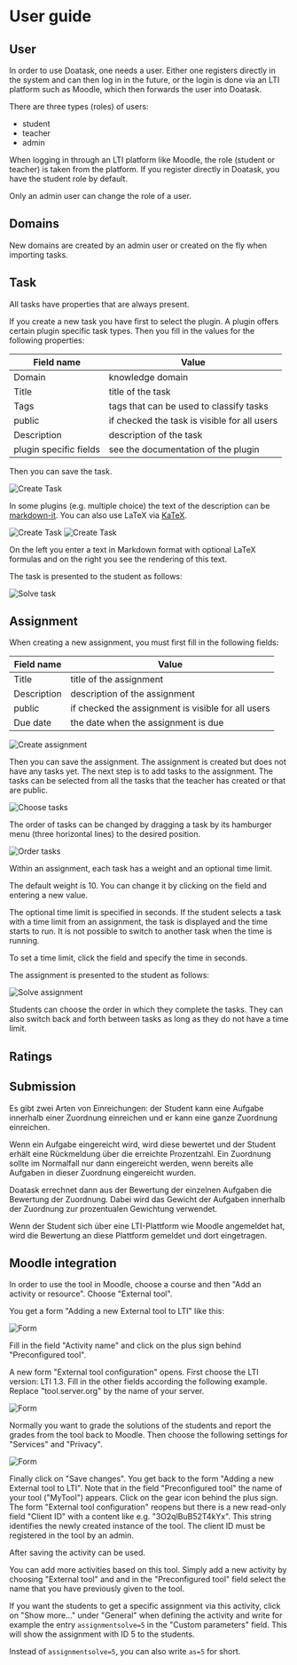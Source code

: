 # User guide

## User

In order to use Doatask, one needs a user. Either one registers directly in the
system and can then log in in the future, or the login is done via an LTI
platform such as Moodle, which then forwards the user into Doatask.

There are three types (roles) of users:

* student
* teacher
* admin

When logging in through an LTI platform like Moodle, the role (student or
teacher) is taken from the platform. If you register directly in Doatask, you
have the student role by default.

Only an admin user can change the role of a user.

## Domains

New domains are created by an admin user or created on the fly when importing tasks.

## Task

All tasks have properties that are always present.

If you create a new task you have first to select the plugin. A plugin offers
certain plugin specific task types. Then you fill in the values for the
following properties:

|Field name|Value|
|----------|-----|
|Domain|knowledge domain|
|Title|title of the task|
|Tags|tags that can be used to classify tasks|
|public|if checked the task is visible for all users|
|Description|description of the task|
|plugin specific fields|see the documentation of the plugin|

Then you can save the task.

![Create Task](./images/task-create.png)

In some plugins (e.g. multiple choice) the text of the description can be
[markdown-it](https://markdown-it.github.io/). You can also use LaTeX via
[KaTeX](https://katex.org/).

![Create Task](./images/task-create-md1.png)
![Create Task](./images/task-create-md2.png)

On the left you enter a text in Markdown format with optional LaTeX formulas and on the right you see the rendering of this text.

The task is presented to the student as follows:

![Solve task](./images/task-solve-mc.png)

## Assignment


When creating a new assignment, you must first fill in the following fields:

|Field name|Value|
|----------|-----|
|Title|title of the assignment|
|Description|description of the assignment|
|public|if checked the assignment is visible for all users|
|Due date|the date when the assignment is due|

![Create assignment](./images/assignment-create.png)

Then you can save the assignment. The assignment is created but does not have
any tasks yet. The next step is to add tasks to the assignment. The tasks can be
selected from all the tasks that the teacher has created or that are public.

![Choose tasks](./images/tasks-choose.png)

The order of tasks can be changed by dragging a task by its hamburger menu
(three horizontal lines) to the desired position.

![Order tasks](./images/tasks-order.png)


Within an assignment, each task has a weight and an optional time limit.

The default weight is 10. You can change it by clicking on the field and
entering a new value.

The optional time limit is specified in seconds. If the student selects a task
with a time limit from an assignment, the task is displayed and the time starts
to run.  It is not possible to switch to another task when the time is running.

To set a time limit, click the field and specify the time in seconds.

The assignment is presented to the student as follows:

![Solve assignment](./images/assignment-solve.png)

Students can choose the order in which they complete the tasks. They can also
switch back and forth between tasks as long as they do not have a time limit.


## Ratings



## Submission

Es gibt zwei Arten von Einreichungen: der Student kann eine Aufgabe innerhalb einer Zuordnung einreichen und er kann eine ganze Zuordnung einreichen.

Wenn ein Aufgabe eingereicht wird, wird diese bewertet und der Student erhält eine Rückmeldung über die erreichte Prozentzahl. Ein Zuordnung sollte im Normalfall nur dann eingereicht werden, wenn bereits alle Aufgaben in dieser Zuordnung eingereicht wurden.

Doatask errechnet dann aus der Bewertung der einzelnen Aufgaben die Bewertung der Zuordnung. Dabei wird das Gewicht der Aufgaben innerhalb der Zuordnung zur prozentualen Gewichtung verwendet.

Wenn der Student sich über eine LTI-Plattform wie Moodle angemeldet hat, wird die Bewertung an diese Plattform gemeldet und dort eingetragen.

## Moodle integration

In order to use the tool in Moodle, choose a course and then "Add an activity or
resource". Choose "External tool".

You get a form "Adding a new External tool to LTI" like this:

![Form](./images/external-tool-1.png)

Fill in the field "Activity name" and click on the plus sign behind
"Preconfigured tool".

A new form "External tool configuration" opens. First choose the LTI version:
LTI 1.3. Fill in the other fields according the following example. Replace
"tool.server.org" by the name of your server.

![Form](./images/external-tool-2.png)

Normally you want to grade the solutions of the students and report the grades
from the tool back to Moodle. Then choose the following settings for "Services"
and "Privacy".

![Form](./images/external-tool-3.png)

Finally click on "Save changes". You get back to the form "Adding a new External
tool to LTI". Note that in the field "Preconfigured tool" the name of your tool
("MyTool") appears. Click on the gear icon behind the plus sign. The form
"External tool configuration" reopens but there is a new read-only field "Client
ID" with a content like e.g. "3O2qlBuB52T4kYx". This string identifies the newly
created instance of the tool. The client ID must be registered in the tool by an
admin.

After saving the activity can be used.

You can add more activities based on this tool. Simply add a new activity by
choosing "External tool" and and in the "Preconfigured tool" field select the
name that you have previously given to the tool.

If you want the students to get a specific assignment via this activity, click
on "Show more..." under "General" when defining the activity and write for
example the entry `assignmentsolve=5` in the "Custom parameters" field. This
will show the assignment with ID 5 to the students.

Instead of `assignmentsolve=5`, you can also write `as=5` for short.


